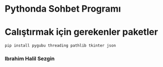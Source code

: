 # Pythonda Sohbet Programı 

# Calıştırmak için gerekenler paketler

```sh
pip install pygubu threading pathlib tkinter json 
```

### Ibrahim Halil Sezgin